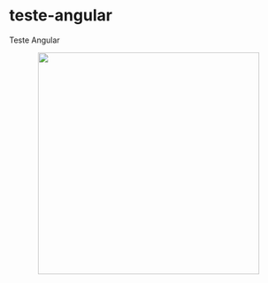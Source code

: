 # teste-angular

Teste Angular

<p align="center"><img src="https://upload.wikimedia.org/wikipedia/commons/c/ca/AngularJS_logo.svg" width="400"></p>
